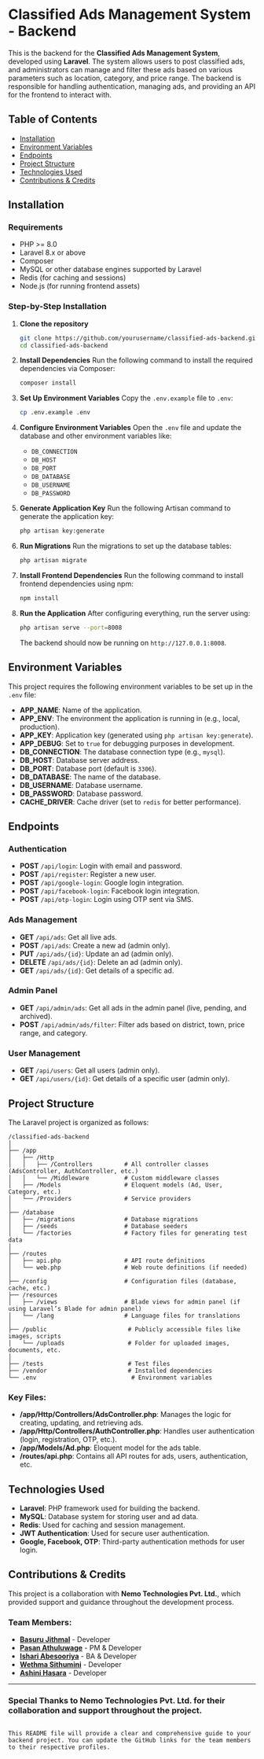 

# Classified Ads Management System - Backend

This is the backend for the **Classified Ads Management System**, developed using **Laravel**. The system allows users to post classified ads, and administrators can manage and filter these ads based on various parameters such as location, category, and price range. The backend is responsible for handling authentication, managing ads, and providing an API for the frontend to interact with.

## Table of Contents
- [Installation](#installation)
- [Environment Variables](#environment-variables)
- [Endpoints](#endpoints)
- [Project Structure](#project-structure)
- [Technologies Used](#technologies-used)
- [Contributions & Credits](#contributions--credits)

## Installation

### Requirements
- PHP >= 8.0
- Laravel 8.x or above
- Composer
- MySQL or other database engines supported by Laravel
- Redis (for caching and sessions)
- Node.js (for running frontend assets)

### Step-by-Step Installation

1. **Clone the repository**
   ```bash
   git clone https://github.com/yourusername/classified-ads-backend.git
   cd classified-ads-backend


2. **Install Dependencies**
   Run the following command to install the required dependencies via Composer:
   ```bash
   composer install
   ```

3. **Set Up Environment Variables**
   Copy the `.env.example` file to `.env`:
   ```bash
   cp .env.example .env
   ```

4. **Configure Environment Variables**
   Open the `.env` file and update the database and other environment variables like:
   - `DB_CONNECTION`
   - `DB_HOST`
   - `DB_PORT`
   - `DB_DATABASE`
   - `DB_USERNAME`
   - `DB_PASSWORD`

5. **Generate Application Key**
   Run the following Artisan command to generate the application key:
   ```bash
   php artisan key:generate
   ```

6. **Run Migrations**
   Run the migrations to set up the database tables:
   ```bash
   php artisan migrate
   ```

7. **Install Frontend Dependencies**
   Run the following command to install frontend dependencies using npm:
   ```bash
   npm install
   ```

8. **Run the Application**
   After configuring everything, run the server using:
   ```bash
   php artisan serve --port=8008
   ```
   The backend should now be running on `http://127.0.0.1:8008`.

## Environment Variables

This project requires the following environment variables to be set up in the `.env` file:

- **APP_NAME**: Name of the application.
- **APP_ENV**: The environment the application is running in (e.g., local, production).
- **APP_KEY**: Application key (generated using `php artisan key:generate`).
- **APP_DEBUG**: Set to `true` for debugging purposes in development.
- **DB_CONNECTION**: The database connection type (e.g., `mysql`).
- **DB_HOST**: Database server address.
- **DB_PORT**: Database port (default is `3306`).
- **DB_DATABASE**: The name of the database.
- **DB_USERNAME**: Database username.
- **DB_PASSWORD**: Database password.
- **CACHE_DRIVER**: Cache driver (set to `redis` for better performance).

## Endpoints

### Authentication
- **POST** `/api/login`: Login with email and password.
- **POST** `/api/register`: Register a new user.
- **POST** `/api/google-login`: Google login integration.
- **POST** `/api/facebook-login`: Facebook login integration.
- **POST** `/api/otp-login`: Login using OTP sent via SMS.

### Ads Management
- **GET** `/api/ads`: Get all live ads.
- **POST** `/api/ads`: Create a new ad (admin only).
- **PUT** `/api/ads/{id}`: Update an ad (admin only).
- **DELETE** `/api/ads/{id}`: Delete an ad (admin only).
- **GET** `/api/ads/{id}`: Get details of a specific ad.

### Admin Panel
- **GET** `/api/admin/ads`: Get all ads in the admin panel (live, pending, and archived).
- **POST** `/api/admin/ads/filter`: Filter ads based on district, town, price range, and category.

### User Management
- **GET** `/api/users`: Get all users (admin only).
- **GET** `/api/users/{id}`: Get details of a specific user (admin only).

## Project Structure

The Laravel project is organized as follows:

```
/classified-ads-backend
│
├── /app
│   ├── /Http
│   │   ├── /Controllers         # All controller classes (AdsController, AuthController, etc.)
│   │   └── /Middleware          # Custom middleware classes
│   ├── /Models                  # Eloquent models (Ad, User, Category, etc.)
│   └── /Providers               # Service providers
│
├── /database
│   ├── /migrations              # Database migrations
│   ├── /seeds                   # Database seeders
│   └── /factories               # Factory files for generating test data
│
├── /routes
│   ├── api.php                  # API route definitions
│   └── web.php                  # Web route definitions (if needed)
│
├── /config                      # Configuration files (database, cache, etc.)
├── /resources
│   ├── /views                   # Blade views for admin panel (if using Laravel’s Blade for admin panel)
│   └── /lang                    # Language files for translations
│
├── /public                       # Publicly accessible files like images, scripts
│   └── /uploads                  # Folder for uploaded images, documents, etc.
│
├── /tests                        # Test files
├── /vendor                       # Installed dependencies
└── .env                           # Environment variables
```

### Key Files:
- **/app/Http/Controllers/AdsController.php**: Manages the logic for creating, updating, and retrieving ads.
- **/app/Http/Controllers/AuthController.php**: Handles user authentication (login, registration, OTP, etc.).
- **/app/Models/Ad.php**: Eloquent model for the ads table.
- **/routes/api.php**: Contains all API routes for ads, users, authentication, etc.

## Technologies Used

- **Laravel**: PHP framework used for building the backend.
- **MySQL**: Database system for storing user and ad data.
- **Redis**: Used for caching and session management.
- **JWT Authentication**: Used for secure user authentication.
- **Google, Facebook, OTP**: Third-party authentication methods for user login.

## Contributions & Credits

This project is a collaboration with **Nemo Technologies Pvt. Ltd.**, which provided support and guidance throughout the development process.

### Team Members:
- **[Basuru Jithmal](https://github.com/basurujithmal)** - Developer
- **[Pasan Athuluwage](https://github.com/pasanathuluwage)** - PM & Developer
- **[Ishari Abesooriya](https://github.com/ishariabesooriya)** - BA & Developer
- **[Wethma Sithumini](https://github.com/wethmasithumini)** - Developer
- **[Ashini Hasara](https://github.com/ashinihasara)** - Developer

---

### Special Thanks to **Nemo Technologies Pvt. Ltd.** for their collaboration and support throughout the project.
```

This README file will provide a clear and comprehensive guide to your backend project. You can update the GitHub links for the team members to their respective profiles.

